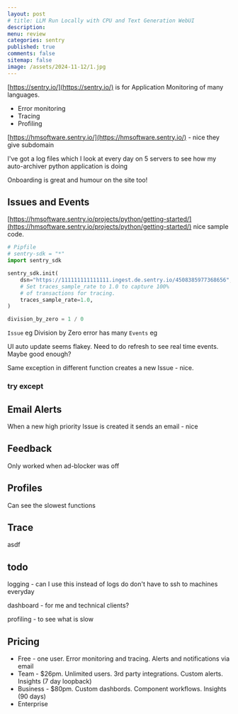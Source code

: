 ```yaml
---
layout: post
# title: LLM Run Locally with CPU and Text Generation WebUI 
description: 
menu: review
categories: sentry
published: true 
comments: false     
sitemap: false
image: /assets/2024-11-12/1.jpg
---
```


<!-- !-- [![alt text](/assets/2024-09-04/1.jpg "email"){:width="500px"}](/assets/2024-09-04/1.jpg) --> 
<!-- [![alt text](/assets/2024-09-04/1.jpg "email")](/assets/2024-09-04/1.jpg) -->

[https://sentry.io/](https://sentry.io/) is for Application Monitoring of many languages.

- Error monitoring
- Tracing
- Profiling

[https://hmsoftware.sentry.io/](https://hmsoftware.sentry.io/) - nice they give subdomain

I've got a log files which I look at every day on 5 servers to see how my auto-archiver python application is doing


Onboarding is great and humour on the site too! 

## Issues and Events

[https://hmsoftware.sentry.io/projects/python/getting-started/](https://hmsoftware.sentry.io/projects/python/getting-started/) nice sample code.

```py
# Pipfile
# sentry-sdk = "*"
import sentry_sdk

sentry_sdk.init(
    dsn="https://111111111111111.ingest.de.sentry.io/4508385977368656",
    # Set traces_sample_rate to 1.0 to capture 100%
    # of transactions for tracing.
    traces_sample_rate=1.0,
)

division_by_zero = 1 / 0

```
`Issue` eg Division by Zero error has many `Events` eg 

UI auto update seems flakey. Need to do refresh to see real time events. Maybe good enough? 

Same exception in different function creates a new Issue - nice.

### try except



## Email Alerts

When a new high priority Issue is created it sends an email - nice



## Feedback

Only worked when ad-blocker was off


## Profiles

Can see the slowest functions

## Trace
asdf

## todo

logging - can I use this instead of logs do don't have to ssh to machines everyday

dashboard - for me and technical clients?

profiling - to see what is slow

## Pricing

- Free - one user. Error monitoring and tracing. Alerts and notifications via email
- Team - $26pm. Unlimited users. 3rd party integrations. Custom alerts. Insights (7 day loopback)
- Business - $80pm. Custom dashbords. Component workflows. Insights (90 days)
- Enterprise
